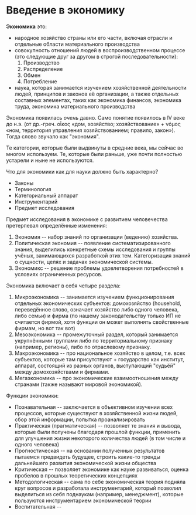 #  Введение в экономику

**Экономика** это:
* народное хозяйство страны или его части, включая отрасли и отдельные области материального производства
* совокупность отношений людей в воспроизводственном процессе (это следующие друг за другом в строгой последовательности):
	1. Производство
	2. Распределение
	3. Обмен
	4. Потребление
* наука, которая занимается изучением хозяйственной деятельности людей, принципов и законов её организации, а также отдельных составных элементах, таких как экономика финансов, экономика труда, экономика материального производства

Экономика появилась _очень_ давно. Само понятие появилось в lV веке до н.э. (от др.-греч. οἶκος «дом, хозяйство; хозяйствование» + νόμος «ном, территория управления хозяйствованием; правило, закон»). Тогда слово звучало как "экономия".

Те категории, которые были выдвинуты в средние века, мы сейчас во многом используем. Те, которые были раньше, уже почти полностью устарели и ныне не используются.

Что для экономики как для науки должно быть характерно?
* Законы
* Терминология
* Категориальный аппарат
* Инструментарий
* Предмет исследования

Предмет исследования в экономике с развитием человечества претерпевал определённые изменения:
1.  Экономия -- набор знаний по организации (ведению) хозяйства.
2. Политическая экономия -- появление систематизированного знания, выделились конкретные схемы исследования и группы учёных, занимающихся разработкой этих тем. Категоризация знаний о сущности, целях и задачах экономической системы. 
3. Экономикс -- решение проблемы удовлетворения потребностей в условиях ограниченных ресурсов. 

Экономика включает в себя четыре раздела:
1. Микроэкономика -- занимается изучением функционирования отдельных экономических субъектов: домохозяйство (household, переведённое слово, означает хозяйство либо одного человека, либо семьи) и фирма (по нашему законодательству только ИП не считается фирмой, хотя функции он может выполнять свойственные фирмам, но вот так вот)  
2. Мезоэкономика -- промежуточный раздел, который занимается укрупнёнными группами либо по территориальному признаку (например, регионы), либо по отраслевому признаку.
3. Макроэкономика -- про национальное хозяйство в целом, т.е. всех субъектов, которые там присутствуют + государство как институт, аппарат, состоящий из разных органов, выступающий "судьёй" между домохозяйствами и фирмами.
4.  Мегаэкономика -- про экономические взаимоотношения между странами (также называют мировой экономикой). 

Функции экономики:
* Познавательная -- заключается в объективном изучении всех процессов, которые существуют в хозяйственной жизни людей, сбор этой информации, попытка проанализировать
* Практическая (прагматическая) -- позволяет те знания и вывода, которые были получены благодаря прошлой функции, применить для улучшения жизни некоторого количества людей (в том числе и одного человека)
* Прогностическая -- на основании полученных результатов пытаемся предвидеть будущее, строить какие-то тренды дальнейшего развития экономической жизни общества
* Критическая -- позволяет экономике как науке развиваться, оценка пробелов в прошлых теоретических концепциях
* Методологическая -- сама по себе экономическая теория подняла круг вопросов и разработала инструментарий, который позволил выделиться из себя поднаукам (например, менеджмент), которые пользуются инструментарием экономической теории
* Воспитательная -- 
<!--stackedit_data:
eyJoaXN0b3J5IjpbLTE3MDI3MTUyNTNdfQ==
-->